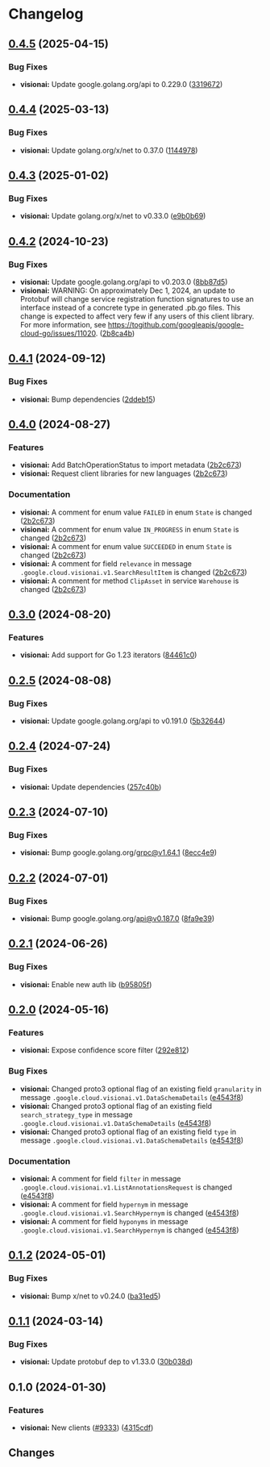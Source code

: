 # Changelog

## [0.4.5](https://github.com/googleapis/google-cloud-go/compare/visionai/v0.4.4...visionai/v0.4.5) (2025-04-15)


### Bug Fixes

* **visionai:** Update google.golang.org/api to 0.229.0 ([3319672](https://github.com/googleapis/google-cloud-go/commit/3319672f3dba84a7150772ccb5433e02dab7e201))

## [0.4.4](https://github.com/googleapis/google-cloud-go/compare/visionai/v0.4.3...visionai/v0.4.4) (2025-03-13)


### Bug Fixes

* **visionai:** Update golang.org/x/net to 0.37.0 ([1144978](https://github.com/googleapis/google-cloud-go/commit/11449782c7fb4896bf8b8b9cde8e7441c84fb2fd))

## [0.4.3](https://github.com/googleapis/google-cloud-go/compare/visionai/v0.4.2...visionai/v0.4.3) (2025-01-02)


### Bug Fixes

* **visionai:** Update golang.org/x/net to v0.33.0 ([e9b0b69](https://github.com/googleapis/google-cloud-go/commit/e9b0b69644ea5b276cacff0a707e8a5e87efafc9))

## [0.4.2](https://github.com/googleapis/google-cloud-go/compare/visionai/v0.4.1...visionai/v0.4.2) (2024-10-23)


### Bug Fixes

* **visionai:** Update google.golang.org/api to v0.203.0 ([8bb87d5](https://github.com/googleapis/google-cloud-go/commit/8bb87d56af1cba736e0fe243979723e747e5e11e))
* **visionai:** WARNING: On approximately Dec 1, 2024, an update to Protobuf will change service registration function signatures to use an interface instead of a concrete type in generated .pb.go files. This change is expected to affect very few if any users of this client library. For more information, see https://togithub.com/googleapis/google-cloud-go/issues/11020. ([2b8ca4b](https://github.com/googleapis/google-cloud-go/commit/2b8ca4b4127ce3025c7a21cc7247510e07cc5625))

## [0.4.1](https://github.com/googleapis/google-cloud-go/compare/visionai/v0.4.0...visionai/v0.4.1) (2024-09-12)


### Bug Fixes

* **visionai:** Bump dependencies ([2ddeb15](https://github.com/googleapis/google-cloud-go/commit/2ddeb1544a53188a7592046b98913982f1b0cf04))

## [0.4.0](https://github.com/googleapis/google-cloud-go/compare/visionai/v0.3.0...visionai/v0.4.0) (2024-08-27)


### Features

* **visionai:** Add BatchOperationStatus to import metadata ([2b2c673](https://github.com/googleapis/google-cloud-go/commit/2b2c673ade81b686fa579b49e557d51853aa370a))
* **visionai:** Request client libraries for new languages ([2b2c673](https://github.com/googleapis/google-cloud-go/commit/2b2c673ade81b686fa579b49e557d51853aa370a))


### Documentation

* **visionai:** A comment for enum value `FAILED` in enum `State` is changed ([2b2c673](https://github.com/googleapis/google-cloud-go/commit/2b2c673ade81b686fa579b49e557d51853aa370a))
* **visionai:** A comment for enum value `IN_PROGRESS` in enum `State` is changed ([2b2c673](https://github.com/googleapis/google-cloud-go/commit/2b2c673ade81b686fa579b49e557d51853aa370a))
* **visionai:** A comment for enum value `SUCCEEDED` in enum `State` is changed ([2b2c673](https://github.com/googleapis/google-cloud-go/commit/2b2c673ade81b686fa579b49e557d51853aa370a))
* **visionai:** A comment for field `relevance` in message `.google.cloud.visionai.v1.SearchResultItem` is changed ([2b2c673](https://github.com/googleapis/google-cloud-go/commit/2b2c673ade81b686fa579b49e557d51853aa370a))
* **visionai:** A comment for method `ClipAsset` in service `Warehouse` is changed ([2b2c673](https://github.com/googleapis/google-cloud-go/commit/2b2c673ade81b686fa579b49e557d51853aa370a))

## [0.3.0](https://github.com/googleapis/google-cloud-go/compare/visionai/v0.2.5...visionai/v0.3.0) (2024-08-20)


### Features

* **visionai:** Add support for Go 1.23 iterators ([84461c0](https://github.com/googleapis/google-cloud-go/commit/84461c0ba464ec2f951987ba60030e37c8a8fc18))

## [0.2.5](https://github.com/googleapis/google-cloud-go/compare/visionai/v0.2.4...visionai/v0.2.5) (2024-08-08)


### Bug Fixes

* **visionai:** Update google.golang.org/api to v0.191.0 ([5b32644](https://github.com/googleapis/google-cloud-go/commit/5b32644eb82eb6bd6021f80b4fad471c60fb9d73))

## [0.2.4](https://github.com/googleapis/google-cloud-go/compare/visionai/v0.2.3...visionai/v0.2.4) (2024-07-24)


### Bug Fixes

* **visionai:** Update dependencies ([257c40b](https://github.com/googleapis/google-cloud-go/commit/257c40bd6d7e59730017cf32bda8823d7a232758))

## [0.2.3](https://github.com/googleapis/google-cloud-go/compare/visionai/v0.2.2...visionai/v0.2.3) (2024-07-10)


### Bug Fixes

* **visionai:** Bump google.golang.org/grpc@v1.64.1 ([8ecc4e9](https://github.com/googleapis/google-cloud-go/commit/8ecc4e9622e5bbe9b90384d5848ab816027226c5))

## [0.2.2](https://github.com/googleapis/google-cloud-go/compare/visionai/v0.2.1...visionai/v0.2.2) (2024-07-01)


### Bug Fixes

* **visionai:** Bump google.golang.org/api@v0.187.0 ([8fa9e39](https://github.com/googleapis/google-cloud-go/commit/8fa9e398e512fd8533fd49060371e61b5725a85b))

## [0.2.1](https://github.com/googleapis/google-cloud-go/compare/visionai/v0.2.0...visionai/v0.2.1) (2024-06-26)


### Bug Fixes

* **visionai:** Enable new auth lib ([b95805f](https://github.com/googleapis/google-cloud-go/commit/b95805f4c87d3e8d10ea23bd7a2d68d7a4157568))

## [0.2.0](https://github.com/googleapis/google-cloud-go/compare/visionai/v0.1.2...visionai/v0.2.0) (2024-05-16)


### Features

* **visionai:** Expose confidence score filter ([292e812](https://github.com/googleapis/google-cloud-go/commit/292e81231b957ae7ac243b47b8926564cee35920))


### Bug Fixes

* **visionai:** Changed proto3 optional flag of an existing field `granularity` in message `.google.cloud.visionai.v1.DataSchemaDetails` ([e4543f8](https://github.com/googleapis/google-cloud-go/commit/e4543f87bbad42eb37f501a4571128c3a426780b))
* **visionai:** Changed proto3 optional flag of an existing field `search_strategy_type` in message `.google.cloud.visionai.v1.DataSchemaDetails` ([e4543f8](https://github.com/googleapis/google-cloud-go/commit/e4543f87bbad42eb37f501a4571128c3a426780b))
* **visionai:** Changed proto3 optional flag of an existing field `type` in message `.google.cloud.visionai.v1.DataSchemaDetails` ([e4543f8](https://github.com/googleapis/google-cloud-go/commit/e4543f87bbad42eb37f501a4571128c3a426780b))


### Documentation

* **visionai:** A comment for field `filter` in message `.google.cloud.visionai.v1.ListAnnotationsRequest` is changed ([e4543f8](https://github.com/googleapis/google-cloud-go/commit/e4543f87bbad42eb37f501a4571128c3a426780b))
* **visionai:** A comment for field `hypernym` in message `.google.cloud.visionai.v1.SearchHypernym` is changed ([e4543f8](https://github.com/googleapis/google-cloud-go/commit/e4543f87bbad42eb37f501a4571128c3a426780b))
* **visionai:** A comment for field `hyponyms` in message `.google.cloud.visionai.v1.SearchHypernym` is changed ([e4543f8](https://github.com/googleapis/google-cloud-go/commit/e4543f87bbad42eb37f501a4571128c3a426780b))

## [0.1.2](https://github.com/googleapis/google-cloud-go/compare/visionai/v0.1.1...visionai/v0.1.2) (2024-05-01)


### Bug Fixes

* **visionai:** Bump x/net to v0.24.0 ([ba31ed5](https://github.com/googleapis/google-cloud-go/commit/ba31ed5fda2c9664f2e1cf972469295e63deb5b4))

## [0.1.1](https://github.com/googleapis/google-cloud-go/compare/visionai/v0.1.0...visionai/v0.1.1) (2024-03-14)


### Bug Fixes

* **visionai:** Update protobuf dep to v1.33.0 ([30b038d](https://github.com/googleapis/google-cloud-go/commit/30b038d8cac0b8cd5dd4761c87f3f298760dd33a))

## 0.1.0 (2024-01-30)


### Features

* **visionai:** New clients ([#9333](https://github.com/googleapis/google-cloud-go/issues/9333)) ([4315cdf](https://github.com/googleapis/google-cloud-go/commit/4315cdf6bfdcd9ed6e9137254451eabbc5cb420b))

## Changes
